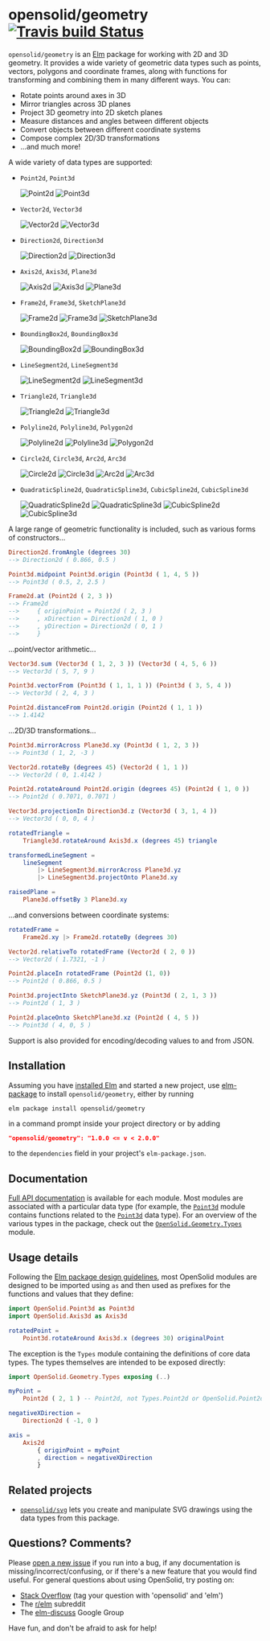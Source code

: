 # opensolid/geometry [![Travis build Status](https://travis-ci.org/opensolid/geometry.svg?branch=master)](https://travis-ci.org/opensolid/geometry)

`opensolid/geometry` is an [Elm](http://elm-lang.org) package for working with
2D and 3D geometry. It provides a wide variety of geometric data types such as
points, vectors, polygons and coordinate frames, along with functions for
transforming and combining them in many different ways. You can:

  - Rotate points around axes in 3D
  - Mirror triangles across 3D planes
  - Project 3D geometry into 2D sketch planes
  - Measure distances and angles between different objects
  - Convert objects between different coordinate systems
  - Compose complex 2D/3D transformations
  - ...and much more!

A wide variety of data types are supported:

  - `Point2d`, `Point3d`

    ![Point2d](https://opensolid.github.io/images/geometry/icons/point2d.svg)
    ![Point3d](https://opensolid.github.io/images/geometry/icons/point3d.svg)

  - `Vector2d`, `Vector3d`

    ![Vector2d](https://opensolid.github.io/images/geometry/icons/vector2d.svg)
    ![Vector3d](https://opensolid.github.io/images/geometry/icons/vector3d.svg)

  - `Direction2d`, `Direction3d`

    ![Direction2d](https://opensolid.github.io/images/geometry/icons/direction2d.svg)
    ![Direction3d](https://opensolid.github.io/images/geometry/icons/direction3d.svg)

  - `Axis2d`, `Axis3d`, `Plane3d`

    ![Axis2d](https://opensolid.github.io/images/geometry/icons/axis2d.svg)
    ![Axis3d](https://opensolid.github.io/images/geometry/icons/axis3d.svg)
    ![Plane3d](https://opensolid.github.io/images/geometry/icons/plane3d.svg)

  - `Frame2d`, `Frame3d`, `SketchPlane3d`

    ![Frame2d](https://opensolid.github.io/images/geometry/icons/frame2d.svg)
    ![Frame3d](https://opensolid.github.io/images/geometry/icons/frame3d.svg)
    ![SketchPlane3d](https://opensolid.github.io/images/geometry/icons/sketchPlane3d.svg)

  - `BoundingBox2d`, `BoundingBox3d`

    ![BoundingBox2d](https://opensolid.github.io/images/geometry/icons/boundingBox2d.svg)
    ![BoundingBox3d](https://opensolid.github.io/images/geometry/icons/boundingBox3d.svg)

  - `LineSegment2d`, `LineSegment3d`

    ![LineSegment2d](https://opensolid.github.io/images/geometry/icons/lineSegment2d.svg)
    ![LineSegment3d](https://opensolid.github.io/images/geometry/icons/lineSegment3d.svg)

  - `Triangle2d`, `Triangle3d`

    ![Triangle2d](https://opensolid.github.io/images/geometry/icons/triangle2d.svg)
    ![Triangle3d](https://opensolid.github.io/images/geometry/icons/triangle3d.svg)

  - `Polyline2d`, `Polyline3d`, `Polygon2d`

    ![Polyline2d](https://opensolid.github.io/images/geometry/icons/polyline2d.svg)
    ![Polyline3d](https://opensolid.github.io/images/geometry/icons/polyline3d.svg)
    ![Polygon2d](https://opensolid.github.io/images/geometry/icons/polygon2d.svg)

  - `Circle2d`, `Circle3d`, `Arc2d`, `Arc3d`

    ![Circle2d](https://opensolid.github.io/images/geometry/icons/circle2d.svg)
    ![Circle3d](https://opensolid.github.io/images/geometry/icons/circle3d.svg)
    ![Arc2d](https://opensolid.github.io/images/geometry/icons/arc2d.svg)
    ![Arc3d](https://opensolid.github.io/images/geometry/icons/arc3d.svg)

  - `QuadraticSpline2d`, `QuadraticSpline3d`, `CubicSpline2d`, `CubicSpline3d`

    ![QuadraticSpline2d](https://opensolid.github.io/images/geometry/icons/quadraticSpline2d.svg)
    ![QuadraticSpline3d](https://opensolid.github.io/images/geometry/icons/quadraticSpline3d.svg)
    ![CubicSpline2d](https://opensolid.github.io/images/geometry/icons/cubicSpline2d.svg)
    ![CubicSpline3d](https://opensolid.github.io/images/geometry/icons/cubicSpline3d.svg)

A large range of geometric functionality is included, such as various forms of
constructors...

```elm
Direction2d.fromAngle (degrees 30)
--> Direction2d ( 0.866, 0.5 )

Point3d.midpoint Point3d.origin (Point3d ( 1, 4, 5 ))
--> Point3d ( 0.5, 2, 2.5 )

Frame2d.at (Point2d ( 2, 3 ))
--> Frame2d
-->     { originPoint = Point2d ( 2, 3 )
-->     , xDirection = Direction2d ( 1, 0 )
-->     , yDirection = Direction2d ( 0, 1 )
-->     }
```

...point/vector arithmetic...

```elm
Vector3d.sum (Vector3d ( 1, 2, 3 )) (Vector3d ( 4, 5, 6 ))
--> Vector3d ( 5, 7, 9 )

Point3d.vectorFrom (Point3d ( 1, 1, 1 )) (Point3d ( 3, 5, 4 ))
--> Vector3d ( 2, 4, 3 )

Point2d.distanceFrom Point2d.origin (Point2d ( 1, 1 ))
--> 1.4142
```

...2D/3D transformations...

```elm
Point3d.mirrorAcross Plane3d.xy (Point3d ( 1, 2, 3 ))
--> Point3d ( 1, 2, -3 )

Vector2d.rotateBy (degrees 45) (Vector2d ( 1, 1 ))
--> Vector2d ( 0, 1.4142 )

Point2d.rotateAround Point2d.origin (degrees 45) (Point2d ( 1, 0 ))
--> Point2d ( 0.7071, 0.7071 )

Vector3d.projectionIn Direction3d.z (Vector3d ( 3, 1, 4 ))
--> Vector3d ( 0, 0, 4 )

rotatedTriangle =
    Triangle3d.rotateAround Axis3d.x (degrees 45) triangle

transformedLineSegment =
    lineSegment
        |> LineSegment3d.mirrorAcross Plane3d.yz
        |> LineSegment3d.projectOnto Plane3d.xy

raisedPlane =
    Plane3d.offsetBy 3 Plane3d.xy
```

...and conversions between coordinate systems:

```elm
rotatedFrame =
    Frame2d.xy |> Frame2d.rotateBy (degrees 30)

Vector2d.relativeTo rotatedFrame (Vector2d ( 2, 0 ))
--> Vector2d ( 1.7321, -1 )

Point2d.placeIn rotatedFrame (Point2d (1, 0))
--> Point2d ( 0.866, 0.5 )

Point3d.projectInto SketchPlane3d.yz (Point3d ( 2, 1, 3 ))
--> Point2d ( 1, 3 )

Point2d.placeOnto SketchPlane3d.xz (Point2d ( 4, 5 ))
--> Point3d ( 4, 0, 5 )
```

Support is also provided for encoding/decoding values to and from JSON.

## Installation

Assuming you have [installed Elm](https://guide.elm-lang.org/install.html) and
started a new project, use [elm-package](https://guide.elm-lang.org/install.html#elm-package)
to install `opensolid/geometry`, either by running

```
elm package install opensolid/geometry
```

in a command prompt inside your project directory or by adding

```json
"opensolid/geometry": "1.0.0 <= v < 2.0.0"
```

to the `dependencies` field in your project's `elm-package.json`.

## Documentation

[Full API documentation](http://package.elm-lang.org/packages/opensolid/geometry/1.1.0)
is available for each module. Most modules are associated with a particular data
type (for example, the [`Point3d`](http://package.elm-lang.org/packages/opensolid/geometry/1.1.0/OpenSolid-Point3d)
module contains functions related to the [`Point3d`](http://package.elm-lang.org/packages/opensolid/geometry/1.1.0/OpenSolid-Geometry-Types#Point3d)
data type). For an overview of the various types in the package, check
out the [`OpenSolid.Geometry.Types`](http://package.elm-lang.org/packages/opensolid/geometry/1.1.0/OpenSolid-Geometry-Types) module.

## Usage details

Following the [Elm package design guidelines](http://package.elm-lang.org/help/design-guidelines#module-names-should-not-reappear-in-function-names),
most OpenSolid modules are designed to be imported using `as` and then used as
prefixes for the functions and values that they define:

```elm
import OpenSolid.Point3d as Point3d
import OpenSolid.Axis3d as Axis3d

rotatedPoint =
    Point3d.rotateAround Axis3d.x (degrees 30) originalPoint
```

The exception is the `Types` module containing the definitions of core data
types. The types themselves are intended to be exposed directly:

```elm
import OpenSolid.Geometry.Types exposing (..)

myPoint =
    Point2d ( 2, 1 ) -- Point2d, not Types.Point2d or OpenSolid.Point2d

negativeXDirection =
    Direction2d ( -1, 0 )

axis =
    Axis2d
        { originPoint = myPoint
        , direction = negativeXDirection
        }
```

## Related projects

  - [`opensolid/svg`](http://package.elm-lang.org/packages/opensolid/svg/latest)
    lets you create and manipulate SVG drawings using the data types from this
    package.

## Questions? Comments?

Please [open a new issue](https://github.com/opensolid/geometry/issues) if you
run into a bug, if any documentation is missing/incorrect/confusing, or if
there's a new feature that you would find useful. For general questions about
using OpenSolid, try posting on:

  - [Stack Overflow](https://stackoverflow.com/questions/ask?tags=opensolid+elm)
    (tag your question with 'opensolid' and 'elm')
  - The [r/elm](https://reddit.com/r/elm) subreddit
  - The [elm-discuss](https://groups.google.com/forum/#!forum/elm-discuss)
    Google Group

Have fun, and don't be afraid to ask for help!
